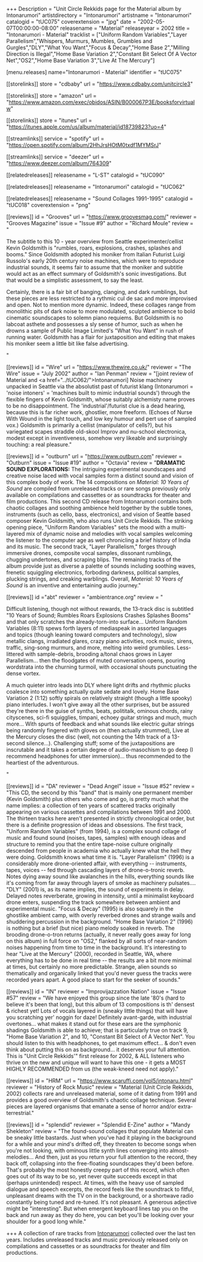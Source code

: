 +++
Description = "Unit Circle Rekkids page for the Material album by Intonarumori"
artistdirectory = "Intonarumori"
artistname = "Intonarumori"
catalogid = "tUC075"
coverextension = "jpg"
date = "2002-05-07T00:00:00-08:00"
releasename = "Material"
releaseyear = 2002
title = "Intonarumori - Material"
tracklist = ["Uniform Random Variables","Layer Parallelism","Whispers, Murmurs, Mumbles, Grumbles and Gurgles","DLY","What You Want","Focus & Decay","Home Base 2","Milling Direction is Illegal","Home Base Variation 2","Constant Bit Select Of A Vector Net","OS2","Home Base Variation 3","Live At The Mercury"]

[menu.releases]
	name="Intonarumori - Material"
	identifier = "tUC075"

[[storelinks]]
	store = "cdbaby"
	url = "https://www.cdbaby.com/unitcircle3"

[[storelinks]]
	store = "amazon"
	url = "https://www.amazon.com/exec/obidos/ASIN/B000067P3E/booksforvirtualw"

[[storelinks]]
	store = "itunes"
	url = "https://itunes.apple.com/us/album/material/id18739823?uo=4"

[[streamlinks]]
	service = "spotify"
	url = "https://open.spotify.com/album/2HhJrsHOtM0txdf1MYMSrJ"

[[streamlinks]]
	service = "deezer"
	url = "https://www.deezer.com/album/764309"


[[relatedreleases]]
	releasename = "L-ST"
	catalogid = "tUC090"

[[relatedreleases]]
	releasename = "Intonarumori"
	catalogid = "tUC062"

[[relatedreleases]]
	releasename = "Sound Collages 1991-1995"
	catalogid = "tUC018"
	coverextension = "png"


[[reviews]]
	id = "Grooves"
	url = "https://www.groovesmag.com/"
	reviewer = "Grooves Magazine"
	issue = "Issue #9"
    author = "Richard Moule"
	review = "<p>The subtitle to this 10 - year overview from Seattle experimenter/cellist Kevin Goldsmith is &quot;rumbles, roars, explosions, crashes, splashes and booms.&quot; Since Goldsmith adopted his moniker from Italian Futurist Luigi Russolo's early 20th century noise machines, which were to reproduce industrial sounds, it seems fair to assume that the moniker and subtitle would act as an effect summary of Goldsmith's sonic investigations. But that would be a simplistic assessment, to say the least.</p> <p>Certainly, there is a fair bit of banging, clanging, and dark rumblings, but these pieces are less restricted to a rythmic cul de sac and more improvised and open. Not to mention more dynamic. Indeed, these collages range from monolithic pits of dark noise to more modulated, sculpted ambience to bold cinematic soundscapes to solemn piano requiems. But Goldsmith is no labcoat asthete and possesses a sly sense of humor, such as when he drowns a sample of Public Image Limited's &quot;What You Want&quot; in rush of running water. Goldsmith has a flair for juxtaposition and editing that makes his moniker seem a little bit like false advertising.</p>"

[[reviews]]
	id = "Wire"
	url = "https://www.thewire.co.uk/"
	reviewer = "The Wire"
	issue = "July 2002"
    author = "Ian Penman"
	review = "[joint review of Material and <a href=\"../tUC062/\">Intonarumori</a>] Noise machinery unpacked in Seattle via the absolutist past of futurist klang (Intonarumori = 'noise intoners' = 'machines built to mimic industrial sounds') through the flexible fingers of Kevin Goldsmith, whose suitably alchemisty name proves to be no disappointment. The 'industrial'/futurist clue is a dead hearing, because this is far richer work, ghostlier, more freeform. (Echoes of Nurse With Wound in the light touch, and low key humour and pert use of sampled vox.) Goldsmith is primarily a cellist (manipulator of cells?), but his variegated scapes straddle old-skool Improv and nu-school electronica, modest except in inventiveness, somehow very likeable and surprisingly touching: a real pleasure."

[[reviews]]
	id = "outburn"
	url = "https://www.outburn.com"
	reviewer = "Outburn"
    issue = "Issue #19"
    author = "Octavia"
	review = "<b>DRAMATIC SOUND EXPLORATIONS:</b> The intriguing experimental soundscapes and creative noise laced with vocal samples form a distinct sound and vision of this complex body of work. The 14 compositions on <i>Material: 10 Years of Sound</i> are compiled from unreleased tracks or rare songs previously only available on compilations and cassettes or as soundtracks for theater and film productions. This second CD release from Intonarumori contains both chaotic collages and soothing ambience held together by the subtle tones, instruments (such as cello, bass, electronics), and vision of Seattle based composer Kevin Goldsmith, who also runs Unit Circle Rekkids. The striking opening piece, &quot;Uniform Random Variables&quot; sets the mood with a multi-layered mix of dynamic noise and melodies with vocal samples welcoming the listener to the computer age as well chronicling a brief history of India and its music. The second track, &quot;Layer Parallelism,&quot; forges through immersive drones, composite vocal samples, dissonant rumblings, chugging undertones, and scraping blips. The remaining tracks of the album provide just as diverse a palette of sounds including soothing waves, frenetic squiggling electronics, forboding darkness, political samples, plucking strings, and creaking warblings. Overall, <i>Material: 10 Years of Sound</i> is an inventive and entertaining audio journey."

[[reviews]]
	id ="abt"
	reviewer = "ambientrance.org"
	review = "<p>Difficult listening, though not without rewards, the 13-track disc is subtitled \"10 Years of Sound; Rumbles Roars Explosions Crashes Splashes Booms\" and that only scratches the already-torn-into surface... Uniform Random Variables (8:11) spews forth layers of mediaspeak in assorted languages and topics (though leaning toward computers and technology), slow metallic clangs, irradiated glares, crazy piano activities, rock music, sirens, traffic, sing-song murmurs, and more, melting into weird grumblies. Less-littered with sample-debris, brooding a/tonal chaos grows in Layer Parallelism... then the floodgates of muted conversation opens, pouring wordstrata into the churning turmoil, with occasional shouts punctuating the dense vortex.</p> <p>A much quieter intro leads into DLY where light drifts and rhythmic plucks coalesce into something actually quite sedate and lovely. Home Base Variation 2 (1:12) softly spirals on relatively straight (though a little spooky) piano interludes. I won't give away all the other surprises, but be assured they're there in the guise of synths, beats, polititalk, ominous chords, rainy cityscenes, sci-fi squigglies, timpani, echoey guitar strings and much, much more... With spurts of feedback and what sounds like electric guitar strings being randomly fingered with gloves on (then actually strummed), Live at the Mercury closes the disc (well, not counting the 14th track of a 13-second silence...). Challenging stuff; some of the juxtapositions are inscrutable and it takes a certain degree of audio-masochism to go deep (I recommend headphones for utter immersion)... thus recommended to the heartiest of the adventurous.</p>"

[[reviews]]
	id = "DA"
	reviewer = "Dead Angel"
	issue = "Issue #52"
	review = "This CD, the second by this \"band\" that is mainly one permanent member (Kevin Goldsmith) plus others who come and go, is pretty much what the name implies: a collection of ten years of scattered tracks originally appearing on various cassettes and compilations between 1991 and 2000. The thirteen tracks here aren't presented in strictly chronological order, but there is a definite progression of ideas and obsessions. The first track, \"Uniform Random Variables\" (from 1994), is a complex sound collage of music and found sound (noises, tapes, samples) with enough ideas and structure to remind you that the entire tape-noise culture originally descended from people in academia who actually knew what the hell they were doing. Goldsmith knows what time it is. \"Layer Parallelism\" (1996) is a considerably more drone-oriented affair, with everything -- instruments, tapes, voices -- fed through cascading layers of drone-o-tronic reverb. Notes dying away sound like avalanches in the hills, everything sounds like it's coming from far away through layers of smoke as machinery pulsates.... \"DLY\" (2001) is, as its name implies, the sound of experiments in delay. Delayed notes reverberate, growing in intensity, until a minimalist keyboard drone enters, suspending the track somewhere between ambient and experimental music. \"Focus & Decay\" (1995) is also squarely in the ghostlike ambient camp, with overly reverbed drones and strange wails and shuddering percussion in the background. \"Home Base Variation 2\" (1996) is nothing but a brief (but nice) piano melody soaked in reverb. The brooding drone-o-tron returns (actually, it never really goes away for long on this album) in full force on \"OS2,\" flanked by all sorts of near-random noises happening from time to time in the background. It's interesting to hear \"Live at the Mercury\" (2000), recorded in Seattle, WA, where everything has to be done in real time -- the results are a bit more minimal at times, but certainly no more predictable. Strange, alien sounds so thematically and organically linked that you'd never guess the tracks were recorded years apart. A good place to start for the seeker of sounds."

[[reviews]]
	id = "IN"
	reviewer = "Improvijazzation Nation"
	issue = "Issue #57"
	review = "We have enjoyed this group since the late '80's (hard to believe it's been that long), but this album of 13 compositions is th' densest & richest yet! Lots of vocals layered in (sneaky little things) that will have you scratching yer' noggin for daze! Definitely avant-garde, with industrial overtones... what makes it stand out for these ears are the symphonic shadings Goldsmith is able to achieve; that is particularly true on track 9, \"Home Base Variation 2\", and 10, \"Constant Bit Select of A Vector Net\". You should listen to this with headphones, to get maximum effect... & don't even think about putting this on as background... it deserves your full attention. This is \"Unit Circle Rekkids'\" first release for 2002, & ALL listeners who thrive on the new and unique will want to have this one - it gets a MOST HIGHLY RECOMMENDED from us (the weak-kneed need not apply)."

[[reviews]]
	id = "HRM"
	url = "https://www.scaruffi.com/vol5/intonaru.html" 
	reviewer = "History of Rock Music"
	review = "Material (Unit Circle Rekkids, 2002) collects rare and unreleased material, some of it dating from 1991 and provides a good overview of Goldsmith's chaotic collage technique. Several pieces are layered organisms that emanate a sense of horror and/or extra-terrestrial."

[[reviews]]
	id = "splendid"
	reviewer = "Splendid E-Zine"
	author = "Mandy Shekleton"
	review = "The found-sound collages that populate Material can be sneaky little bastards. Just when you've had it playing in the background for a while and your mind's drifted off, they threaten to become songs when you're not looking, with ominous little synth lines converging into almost-melodies... And then, just as you return your full attention to the record, they back off, collapsing into the free-floating soundscapes they'd been before. That's probably the most honestly creepy part of this record, which often goes out of its way to be so, yet never quite succeeds except in that (perhaps unintended) respect. At times, with the heavy use of sampled dialogue and speech excerpts, the record feels like the soundtrack to fitful, unpleasant dreams with the TV on in the background, or a shortwave radio constantly being tuned and re-tuned. It's not pleasant. A generous adjective might be \"interesting\". But when emergent keyboard lines tap you on the back and run away as they do here, you can bet you'll be looking over your shoulder for a good long while."


+++
A collection of rare tracks from <a href="../../artists/Intonarumori/">Intonarumori</a> collected over the last  ten years. Includes unreleased tracks and music previously released only on  compilations and cassettes or as soundtracks for theater and film productions.
